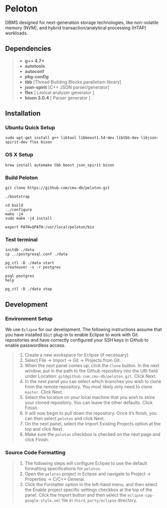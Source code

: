 # Peloton

DBMS designed for next-generation storage technologies, like non-volatile memory (NVM), and hybrid transaction/analytical processing (HTAP) workloads.

## Dependencies

> - **g++ 4.7+** 
> - **autotools** 
> - **autoconf**
> - **pkg-config** 
> - **tbb** [Thread Building Blocks parallelism library]
> - **json-spirit** [C++ JSON parser/generator]
> - **flex** [ Lexical analyzer generator ]
> - **bison 3.0.4** [ Parser generator ]

## Installation 
 
###	Ubuntu Quick Setup

    sudo apt-get install g++ libtool libboost1.54-dev libtbb-dev libjson-spirit-dev flex bison

### OS X Setup

    brew install automake tbb boost json_spirit bison
 
### Build Peloton

    git clone https://github.com/cmu-db/peloton.git

    ./bootstrap
    
    cd build
    ../configure 
    make -j4
    sudo make -j4 install
    
    export PATH=$PATH:/usr/local/peloton/bin

### Test terminal

    initdb ./data
    cp ../postgresql.conf ./data   
    
    pg_ctl -D ./data start
    createuser -s -r postgres
    
    psql postgres 
    help  
    
    pg_ctl -D ./data stop

## Development        

###  Environment Setup 

We use `Eclipse` for our development. The following instructions assume that you have installed `EGit` plug-in to enable Eclipse to work with Git repositories and have correctly configured your SSH keys in Github to enable passwordless access.

> 1.    Create a new workspace for Eclipse (if necessary)
> 2.    Select File -> Import -> Git -> Projects from Git.
> 3.    When the next panel comes up, click the `Clone` button. In the next window, put in the path to the Github repository into the URI
> field under Location:    `git@github.com:cmu-db/peloton.git`. Click
> Next.
> 4.    In the next panel you can select which branches you wish to clone from the remote repository. You most likely only need to clone
> `master`. Click Next.
> 5.    Select the location on your local machine that you wish to store your cloned repository. You can leave the other defaults. Click
> Finish.
> 6.   It will now begin to pull down the repository. Once it’s finish, you can then select `peloton` and click Next.
> 7.    On the next panel, select the Import Existing Projects option at the top and click Next.
> 8.    Make sure the `peloton` checkbox is checked on the next page and click Finish.

### Source Code Formatting

> 1. The following steps will configure Eclipse to use the default formatting specifications for `peloton`.
> 2. Open the `peloton` project in Eclipse and navigate to Project ->  Properties ->  C/C++ General.
> 3. Click the Formatter option in the left-hand menu, and then select the Enable project specific settings checkbox at the top of the panel.
> Click the Import button and then select the `eclipse-cpp-google-style.xml` file in `third_party/eclipse` directory.
